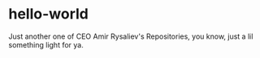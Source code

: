 # hello-world
Just another one of CEO Amir Rysaliev's Repositories, you know, just a lil something light for ya.
